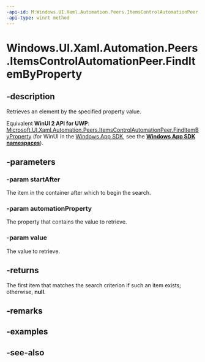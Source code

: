 ```yaml
---
-api-id: M:Windows.UI.Xaml.Automation.Peers.ItemsControlAutomationPeer.FindItemByProperty(Windows.UI.Xaml.Automation.Provider.IRawElementProviderSimple,Windows.UI.Xaml.Automation.AutomationProperty,System.Object)
-api-type: winrt method
---
```


<!-- Method syntax
public Windows.UI.Xaml.Automation.Provider.IRawElementProviderSimple FindItemByProperty(Windows.UI.Xaml.Automation.Provider.IRawElementProviderSimple startAfter, Windows.UI.Xaml.Automation.AutomationProperty automationProperty, System.Object value)
-->

# Windows.UI.Xaml.Automation.Peers.ItemsControlAutomationPeer.FindItemByProperty

## -description
Retrieves an element by the specified property value.

Equivalent **WinUI 2 API for UWP**: [Microsoft.UI.Xaml.Automation.Peers.ItemsControlAutomationPeer.FindItemByProperty](/windows/winui/api/microsoft.ui.xaml.automation.peers.itemscontrolautomationpeer.finditembyproperty) (for WinUI in the [Windows App SDK](/windows/apps/windows-app-sdk/), see the **[Windows App SDK namespaces](/windows/windows-app-sdk/api/winrt/)**).

## -parameters
### -param startAfter
The item in the container after which to begin the search.

### -param automationProperty
The property that contains the value to retrieve.

### -param value
The value to retrieve.

## -returns
The first item that matches the search criterion if such an item exists; otherwise, **null**.

## -remarks

## -examples

## -see-also
